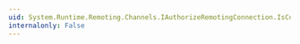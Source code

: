 ```yaml
---
uid: System.Runtime.Remoting.Channels.IAuthorizeRemotingConnection.IsConnectingIdentityAuthorized(System.Security.Principal.IIdentity)
internalonly: False
---
```

